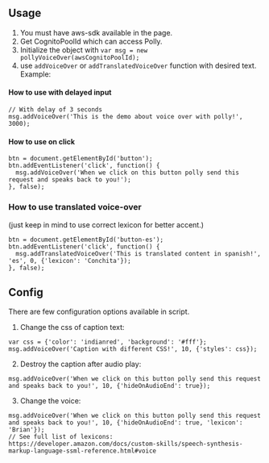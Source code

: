 ## Usage

1. You must have aws-sdk available in the page.
2. Get CognitoPoolId which can access Polly.
3. Initialize the object with `var msg = new pollyVoiceOver(awsCognitoPoolId);`
4. use `addVoiceOver` or `addTranslatedVoiceOver` function with desired text. Example:

#### How to use with delayed input

```
// With delay of 3 seconds
msg.addVoiceOver('This is the demo about voice over with polly!', 3000);
```

#### How to use on click

```
btn = document.getElementById('button');
btn.addEventListener('click', function() {
  msg.addVoiceOver('When we click on this button polly send this request and speaks back to you!');
}, false);
```

### How to use translated voice-over

(just keep in mind to use correct lexicon for better accent.)
```
btn = document.getElementById('button-es');
btn.addEventListener('click', function() {
  msg.addTranslatedVoiceOver('This is translated content in spanish!', 'es', 0, {'lexicon': 'Conchita'});
}, false);
```

## Config

There are few configuration options available in script.
1. Change the css of caption text:
```
var css = {'color': 'indianred', 'background': '#fff'};
msg.addVoiceOver('Caption with different CSS!', 10, {'styles': css});
```

2. Destroy the caption after audio play:
```
msg.addVoiceOver('When we click on this button polly send this request and speaks back to you!', 10, {'hideOnAudioEnd': true});
```

3. Change the voice:
```
msg.addVoiceOver('When we click on this button polly send this request and speaks back to you!', 10, {'hideOnAudioEnd': true, 'lexicon': 'Brian'});
// See full list of lexicons: https://developer.amazon.com/docs/custom-skills/speech-synthesis-markup-language-ssml-reference.html#voice
```
